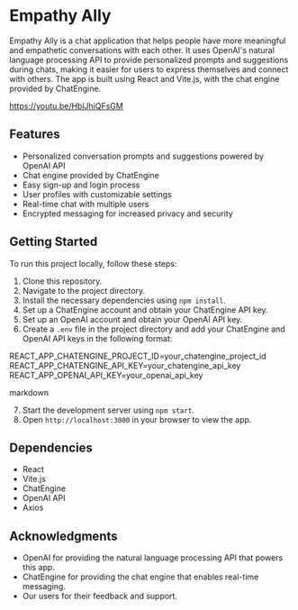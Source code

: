 # Empathy Ally

Empathy Ally is a chat application that helps people have more meaningful and empathetic conversations with each other. It uses OpenAI's natural language processing API to provide personalized prompts and suggestions during chats, making it easier for users to express themselves and connect with others. The app is built using React and Vite.js, with the chat engine provided by ChatEngine.

https://youtu.be/HblJhiQFsGM


## Features

- Personalized conversation prompts and suggestions powered by OpenAI API
- Chat engine provided by ChatEngine
- Easy sign-up and login process
- User profiles with customizable settings
- Real-time chat with multiple users
- Encrypted messaging for increased privacy and security

## Getting Started

To run this project locally, follow these steps:

1. Clone this repository.
2. Navigate to the project directory.
3. Install the necessary dependencies using `npm install`.
4. Set up a ChatEngine account and obtain your ChatEngine API key.
5. Set up an OpenAI account and obtain your OpenAI API key.
6. Create a `.env` file in the project directory and add your ChatEngine and OpenAI API keys in the following format:

REACT_APP_CHATENGINE_PROJECT_ID=your_chatengine_project_id
REACT_APP_CHATENGINE_API_KEY=your_chatengine_api_key
REACT_APP_OPENAI_API_KEY=your_openai_api_key

markdown

7. Start the development server using `npm start`.
8. Open `http://localhost:3000` in your browser to view the app.

## Dependencies

- React
- Vite.js
- ChatEngine
- OpenAI API
- Axios

## Acknowledgments

- OpenAI for providing the natural language processing API that powers this app.
- ChatEngine for providing the chat engine that enables real-time messaging.
- Our users for their feedback and support.
